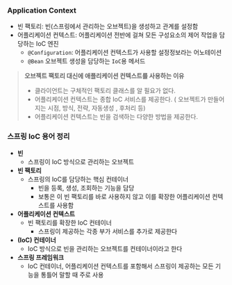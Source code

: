 ### Application Context

- 빈 팩토리: 빈(스프링에서 관리하는 오브젝트)을 생성하고 관계를 설정함
- 어플리케이션 컨텍스트: 어플리케이션 전반에 걸쳐 모든 구성요소의 제어 작업을 담당하는 IoC 엔진
    - `@Configuration`: 어플리케이션 컨텍스트가 사용할 설정정보라는 어노테이션
    - `@Bean` 오브젝트 생성을 담당하는 `IoC`용 메서드

> **오브젝트 팩토리 대신에 애플리케이션 컨텍스트를 사용하는 이유**
> - 클라이언트는 구체적인 팩토리 클래스를 알 필요가 없다.
> - 어플리케이션 컨텍스트는 종합 IoC 서비스를 제공한다. ( 오브젝트가 만들어지는 시점, 방식, 전략, 자동생성 , 후처리 등)
> - 어플리케이션 컨텍스트는 빈을 검색하는 다양한 방법을 제공한다.

### 스프링 IoC 용어 정리

- **빈**
    - 스프링이 IoC 방식으로 관리하는 오브젝트
- **빈 팩토리**
    - 스프링의 IoC를 담당하는 핵심 컨테이너
        - 빈을 등록, 생성, 조회하는 기능을 담당
        - 보통은 이 빈 팩토리를 바로 사용하지 않고 이를 확장한 어플리케이션 컨텍스트를 사용함
- **어플리케이션 컨텍스트**
    - 빈 팩토리를 확장한 IoC 컨테이너
        - 스프링이 제공하는 각종 부가 서비스를 추가로 제공한다
- **(IoC) 컨테이너**
    - IoC 방식으로 빈을 관리하는 오브젝트를 컨테이너이라고 한다
- **스프링 프레임워크**
    - IoC 컨테이너, 어플리케이션 컨텍스트를 포함해서 스프링이 제공하는 모든 기능을 통틀어 말할 때 주로 사용